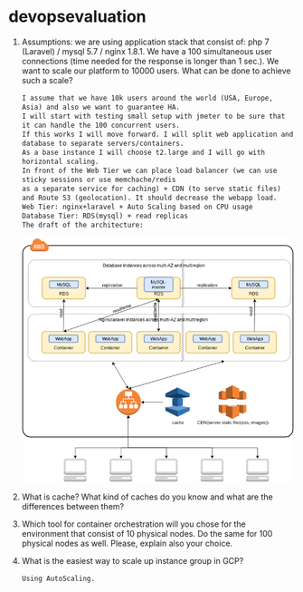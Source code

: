 # devopsevaluation
1. Assumptions: we are using application stack that consist of: php 7 (Laravel) / mysql 5.7 / nginx 1.8.1. We have a 100 simultaneous user connections (time needed for the response is longer than 1 sec.). We want to scale our platform to 10000 users. What can be done to achieve such a scale?
	```
	I assume that we have 10k users around the world (USA, Europe, Asia) and also we want to guarantee HA.
	I will start with testing small setup with jmeter to be sure that it can handle the 100 concurrent users.
	If this works I will move forward. I will split web application and database to separate servers/containers. 
	As a base instance I will choose t2.large and I will go with horizontal scaling.
	In front of the Web Tier we can place load balancer (we can use sticky sessions or use memchache/redis 
	as a separate service for caching) + CDN (to serve static files) and Route 53 (geolocation). It should decrease the webapp load. 
	Web Tier: nginx+laravel + Auto Scaling based on CPU usage
	Database Tier: RDS(mysql) + read replicas
	The draft of the architecture:
	```
	![Draft of Architecture](images/ApplicationArchitecture.png?raw=true "Draft of Architecture")









2. What is cache? What kind of caches do you know and what are the differences between them?











3. Which tool for container orchestration will you chose for the environment that consist of 10 physical nodes. Do the same for 100 physical nodes as well. 
Please, explain also your choice.






4. What is the easiest way to scale up instance group in GCP?
	```
	Using AutoScaling.
	```